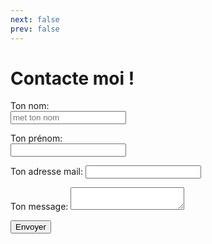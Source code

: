 ```yaml
---
next: false
prev: false
---
```


# Contacte moi !

<form name="contact" action="/success" data-netlify="true" data-netlify-recaptcha="true">
  <div class="row">
    <p class="column">
      <label>Ton nom: </label><br>
      <input class="val__inputName" placeholder="met ton nom" type="text" name="name" required />
    </p>
    <p class="column">
      <label>Ton prénom: </label><br>
      <input class="val__input" type="text" name="prenom" />
    </p>
  </div>
  <p>
    <label>Ton adresse mail: <input class="val__input" type="email" name="email" required/></label>
  </p>
  <p>
    <label>Ton message: <textarea class="val__message" name="message" required></textarea></label>
  </p>
  <div data-netlify-recaptcha="true" required></div>
  <p>
    <button class="buttonstyle" type="submit">Envoyer</button>
  </p>
</form>
